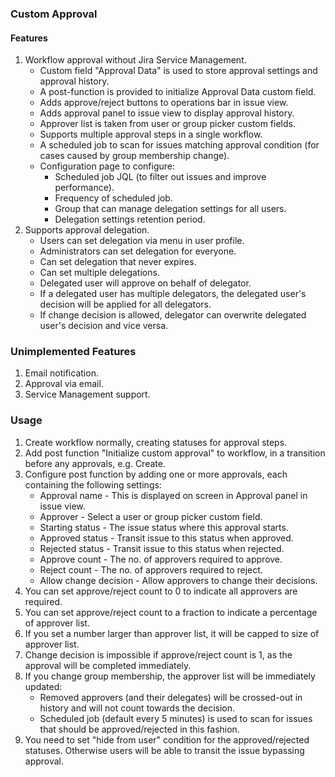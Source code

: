 ### Custom Approval

#### Features
1. Workflow approval without Jira Service Management.
	* Custom field "Approval Data" is used to store approval settings and approval history.
	* A post-function is provided to initialize Approval Data custom field.
	* Adds approve/reject buttons to operations bar in issue view.
	* Adds approval panel to issue view to display approval history.
	* Approver list is taken from user or group picker custom fields.
	* Supports multiple approval steps in a single workflow. 
	* A scheduled job to scan for issues matching approval condition (for cases caused by group membership change).
	* Configuration page to configure:
		* Scheduled job JQL (to filter out issues and improve performance).
		* Frequency of scheduled job.
		* Group that can manage delegation settings for all users.
		* Delegation settings retention period. 
1. Supports approval delegation.
	* Users can set delegation via menu in user profile.
	* Administrators can set delegation for everyone.
	* Can set delegation that never expires.
	* Can set multiple delegations.
	* Delegated user will approve on behalf of delegator. 
	* If a delegated user has multiple delegators, the delegated user's decision will be applied for all delegators. 
	* If change decision is allowed, delegator can overwrite delegated user's decision and vice versa. 

### Unimplemented Features
1. Email notification. 
1. Approval via email.
1. Service Management support.

### Usage
1. Create workflow normally, creating statuses for approval steps. 
1. Add post function "Initialize custom approval" to workflow, in a transition before any approvals, e.g. Create.
1. Configure post function by adding one or more approvals, each containing the following settings: 
	* Approval name - This is displayed on screen in Approval panel in issue view.
	* Approver - Select a user or group picker custom field. 
	* Starting status - The issue status where this approval starts.
	* Approved status - Transit issue to this status when approved.
	* Rejected status - Transit issue to this status when rejected.
	* Approve count - The no. of approvers required to approve. 
	* Reject count - The no. of approvers required to reject.
	* Allow change decision - Allow approvers to change their decisions.
1. You can set approve/reject count to 0 to indicate all approvers are required. 
1. You can set approve/reject count to a fraction to indicate a percentage of approver list.
1. If you set a number larger than approver list, it will be capped to size of approver list.
1. Change decision is impossible if approve/reject count is 1, as the approval will be completed immediately. 
1. If you change group membership, the approver list will be immediately updated: 
	* Removed approvers (and their delegates) will be crossed-out in history and will not count towards the decision. 
	* Scheduled job (default every 5 minutes) is used to scan for issues that should be approved/rejected in this fashion.
1. You need to set "hide from user" condition for the approved/rejected statuses. Otherwise users will be able to transit the issue bypassing approval.
